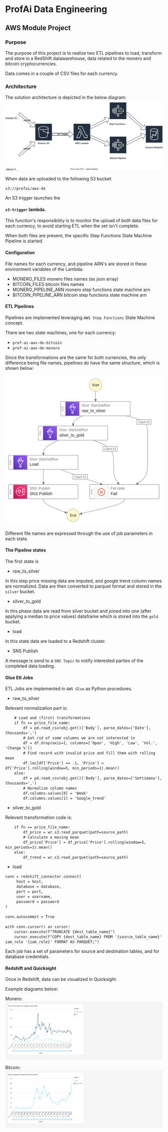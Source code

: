 # ProfAi Data Engineering
## AWS Module Project

### Purpose

The purpose of this project is to realize two ETL pipelines to load, transform and store in a RedShift datawarehouse, 
data related to the monero and bitcoin cryptocurrencies.

Data comes in a couple of CSV files for each currency.

### Architecture

The solution architecture is depicted in the below diagram: ![this diagram](https://github.com/nicofari/aws-de/blob/06216ab1f3598bfaf81622fcc630ae3b4e9c07e2/docs/Prof%20ai%20aws%20de%20flow.drawio.svg "architecture")

When data are uploaded to the following S3 bucket:

```buildoutcfg
s3://profai/aws-de
```

An S3 trigger launches the 

#### ```s3-trigger``` lambda.

This function's responsibility is to monitor the upload of *both* data files for each currency, to avoid starting ETL when the set isn't complete.

When both files are present, the specific Step Functions State Machine Pipeline is started.

#### Configuration

File names for each currency, and pipeline ARN's are stored in these environment variables of the Lambda:

- MONERO_FILES monero files names (as json array)
- BITCOIN_FILES bitcoin files names
- MONERO_PIPELINE_ARN monero step functions state machine arn
- BITCOIN_PIPELINE_ARN bitcoin step functions state machine arn

#### ETL Pipelines 

Pipelines are implemented leveraging ```AWS Step Functions``` State Machine concept.

There are two state machines, one for each currency:
- ```prof-ai-aws-de-bitcoin``` 
- ```prof-ai-aws-de-monero```

Since the transformations are the same for both currencies, the only difference being file names, pipelines do have the same structure, which is shown below:

![this diagram](https://github.com/nicofari/aws-de/blob/0f5d3b78faa6bc05455749cde4607955a2beabb7/docs/stepfunctions_graph.png "pipeline flow")

Different file names are expressed through the use of job parameters in each state.

#### The Pipeline states

The first state is
- raw_to_silver

In this step price missing data are imputed, and google trend column names are normalized. 
Data are then converted to parquet format and stored in the ```silver``` bucket.

- silver_to_gold

In this phase data are read from silver bucket and joined into one (after applying a median to price values) dataframe which is stored into the ```gold``` bucket.

- load

In this state data are loaded to a Redshift cluster.

- SNS Publish

A message is send to a ```SNS Topic``` to notify interested parties of the completed data loading.

#### Glue Etl Jobs

ETL Jobs are implemented in ```AWS Glue``` as Python procedures.

- raw_to_silver

Relevant normalization part is:
```
    # Load and (first) transformations
    if fn == price_file_name:
        df = pd.read_csv(obj.get()['Body'], parse_dates=['Date'], thousands=',')
        # Get rid of some columns we are not interested in
        df = df.drop(axis=1, columns=['Open', 'High', 'Low', 'Vol.', 'Change %'])
        # Find record with invalid price and fill them with rolling mean
        df.loc[df['Price'] == -1, 'Price'] = df['Price'].rolling(window=5, min_periods=1).mean()
    else:
        df = pd.read_csv(obj.get()['Body'], parse_dates=['Settimana'], thousands=',')
        # Normalize column names
        df.columns.values[0] = 'Week'
        df.columns.values[1] = 'Google_trend'
```

- silver_to_gold

Relevant transformation code is:
```
    if fn == price_file_name:
        df_price = wr.s3.read_parquet(path=source_path)
        # Calculate a moving mean
        df_price['Price'] = df_price['Price'].rolling(window=5, min_periods=1).mean()
    else:
        df_trend = wr.s3.read_parquet(path=source_path)
```

- load

```
conn = redshift_connector.connect(
     host = host,
     database = database,
     port = port,
     user = username,
     password = password
)

conn.autocommit = True

with conn.cursor() as cursor:
    cursor.execute(f"TRUNCATE {dest_table_name}")
    cursor.execute(f"COPY {dest_table_name} FROM '{source_table_name}' iam_role '{iam_role}' FORMAT AS PARQUET;")
```

Each job has a set of parameters for source and destination tables, and for database credentials.

#### Redshift and Quicksight

Once in Redshift, data can be visualized in Quicksight.

Example diagrams below:

Monero:
![this diagram](https://github.com/nicofari/aws-de/blob/a320495f460264b7124536ccc2848a319d5ffed3/docs/Quicksight_monero.jpg "monero trend diagram")

Bitcoin:
![this diagram](https://github.com/nicofari/aws-de/blob/a320495f460264b7124536ccc2848a319d5ffed3/docs/bitcoin_quicksight.png "bitcoin trend diagram")
